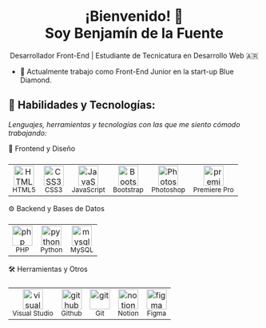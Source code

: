 <h1 align="center">¡Bienvenido! 👋<br>Soy Benjamín de la Fuente</h1>

<p align="center">
  Desarrollador Front-End | Estudiante de Tecnicatura en Desarrollo Web 🇦🇷<br>
</p>


- 💼 Actualmente trabajo como Front-End Junior en la start-up Blue Diamond.

## 🔧 Habilidades y Tecnologías:

*Lenguajes, herramientas y tecnologías con las que me siento cómodo trabajando:*

🎨 Frontend y Diseño
###
<div align="center">

  <table>
    <tr>
      <td align="center">
        <img src="https://cdn.jsdelivr.net/gh/devicons/devicon/icons/html5/html5-original.svg" height="40" alt="HTML5" />
        <br><sub>HTML5</sub>
      </td>
      <td align="center">
        <img src="https://cdn.jsdelivr.net/gh/devicons/devicon/icons/css3/css3-original.svg" height="40" alt="CSS3" />
        <br><sub>CSS3</sub>
      </td>
      <td align="center">
        <img src="https://cdn.jsdelivr.net/gh/devicons/devicon/icons/javascript/javascript-original.svg" height="40" alt="JavaScript" />
        <br><sub>JavaScript</sub>
      </td>
      <td align="center">
        <img src="https://cdn.jsdelivr.net/gh/devicons/devicon/icons/bootstrap/bootstrap-original.svg" height="40" alt="Bootstrap" />
        <br><sub>Bootstrap</sub>
      </td>
      <td align="center">
        <img src="https://cdn.jsdelivr.net/gh/devicons/devicon/icons/photoshop/photoshop-original.svg" height="40" alt="Photoshop" />
        <br><sub>Photoshop</sub>
      </td>
      <td align="center">
        <img src="https://cdn.jsdelivr.net/gh/devicons/devicon/icons/premierepro/premierepro-original.svg" height="40" alt="premierepro" />
        <br><sub>Premiere Pro</sub>
      </td>
    </tr>
  </table>

</div>

⚙️ Backend y Bases de Datos
###
<div align="center">

  <table>
    <tr>
      <td align="center">
        <img src="https://cdn.jsdelivr.net/gh/devicons/devicon/icons/php/php-original.svg" height="40" alt="php" />
        <br><sub>PHP</sub>
      </td>
      <td align="center">
        <img src="https://cdn.jsdelivr.net/gh/devicons/devicon/icons/python/python-original.svg" height="40" alt="python" />
        <br><sub>Python</sub>
      </td>
      <td align="center">
        <img src="https://cdn.jsdelivr.net/gh/devicons/devicon/icons/mysql/mysql-original-wordmark.svg" height="40" alt="mysql" />
        <br><sub>MySQL</sub>
      </td>
    </tr>
  </table>

</div>

🛠️ Herramientas y Otros
###
<div align="center">

  <table>
    <tr>
      <td align="center">
        <img src="https://cdn.jsdelivr.net/gh/devicons/devicon/icons/visualstudio/visualstudio-original.svg" height="40" alt="visualstudio" />
        <br><sub>Visual Studio</sub>
      </td>
      <td align="center">
        <img src="https://cdn.jsdelivr.net/gh/devicons/devicon/icons/github/github-original.svg" height="40" alt="github" />
        <br><sub>Github</sub>
      </td>
      <td align="center">
        <img src="https://cdn.jsdelivr.net/gh/devicons/devicon/icons/git/git-original.svg" height="40" alt="git" />
        <br><sub>Git</sub>
      </td>
      <td align="center">
        <img src="https://cdn.jsdelivr.net/gh/devicons/devicon/icons/notion/notion-line.svg" height="40" alt="notion" />
        <br><sub>Notion</sub>
      </td>
      <td align="center">
        <img src="https://cdn.jsdelivr.net/gh/devicons/devicon/icons/figma/figma-original.svg" height="40" alt="figma" />
        <br><sub>Figma</sub>
      </td>
    </tr>
  </table>

</div>
